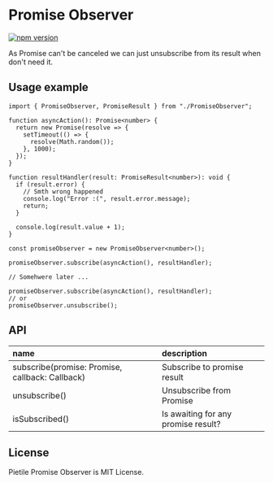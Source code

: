 # Promise Observer

[![npm version](https://badgen.net/bundlephobia/minzip/pietile-promise-observer)](https://bundlephobia.com/result?p=pietile-promise-observer@latest)

As Promise can't be canceled we can just unsubscribe from its result when don't need it.

## Usage example

```tsx
import { PromiseObserver, PromiseResult } from "./PromiseObserver";

function asyncAction(): Promise<number> {
  return new Promise(resolve => {
    setTimeout(() => {
      resolve(Math.random());
    }, 1000);
  });
}

function resultHandler(result: PromiseResult<number>): void {
  if (result.error) {
    // Smth wrong happened
    console.log("Error :(", result.error.message);
    return;
  }

  console.log(result.value + 1);
}

const promiseObserver = new PromiseObserver<number>();

promiseObserver.subscribe(asyncAction(), resultHandler);

// Somehwere later ...

promiseObserver.subscribe(asyncAction(), resultHandler);
// or
promiseObserver.unsubscribe();
```

## API

| name                                                  | description                         |
| :---------------------------------------------------- | :---------------------------------- |
| subscribe(promise: Promise<T>, callback: Callback<T>) | Subscribe to promise result         |
| unsubscribe()                                         | Unsubscribe from Promise            |
| isSubscribed()                                        | Is awaiting for any promise result? |

## License

Pietile Promise Observer is MIT License.

